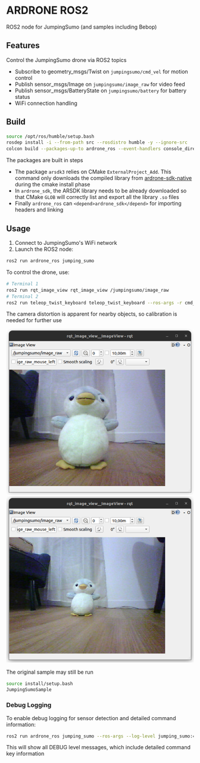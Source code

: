 # ARDRONE ROS2

ROS2 node for JumpingSumo (and samples including Bebop)

## Features

Control the JumpingSumo drone via ROS2 topics

- Subscribe to geometry_msgs/Twist on `jumpingsumo/cmd_vel` for motion control
- Publish sensor_msgs/Image on `jumpingsumo/image_raw` for video feed
- Publish sensor_msgs/BatteryState on `jumpingsumo/battery` for battery status
- WiFi connection handling

## Build

```bash
source /opt/ros/humble/setup.bash
rosdep install -i --from-path src --rosdistro humble -y --ignore-src
colcon build --packages-up-to ardrone_ros --event-handlers console_direct+
```

The packages are built in steps

- The package `arsdk3` relies on CMake `ExternalProject_Add`. This command only downloads the compiled library from [ardrone-sdk-native](https://github.com/vtalpaert/ardrone-sdk-native) during the cmake install phase
- In `ardrone_sdk`, the ARSDK library needs to be already downloaded so that CMake `GLOB` will correctly list and export all the library `.so` files
- Finally `ardrone_ros` can `<depend>ardrone_sdk</depend>` for importing headers and linking

## Usage

1. Connect to JumpingSumo's WiFi network
2. Launch the ROS2 node:

```bash
ros2 run ardrone_ros jumping_sumo
```

To control the drone, use:

```bash
# Terminal 1
ros2 run rqt_image_view rqt_image_view /jumpingsumo/image_raw
# Terminal 2
ros2 run teleop_twist_keyboard teleop_twist_keyboard --ros-args -r cmd_vel:=/jumpingsumo/cmd_vel
```

The camera distortion is apparent for nearby objects, so calibration is needed for further use

![nearby](docs/penguin_close.png)
![further](docs/penguin_less_close.png)

The original sample may still be run

```bash
source install/setup.bash
JumpingSumoSample
```

### Debug Logging

To enable debug logging for sensor detection and detailed command information:

```bash
ros2 run ardrone_ros jumping_sumo --ros-args --log-level jumping_sumo:=debug
```

This will show all DEBUG level messages, which include detailed command key information
